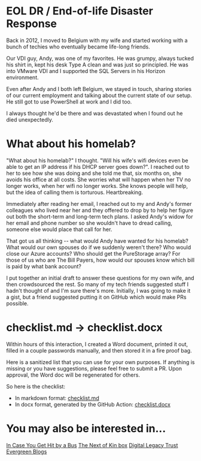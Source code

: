 # EOL DR / End-of-life Disaster Response

Back in 2012, I moved to Belgium with my wife and started working with a bunch of techies who eventually became life-long friends.

Our VDI guy, Andy, was one of my favorites. He was grumpy, always tucked his shirt in, kept his desk Type A clean and was just so principled. He was into VMware VDI and I supported the SQL Servers in his Horizon environment.

Even after Andy and I both left Belgium, we stayed in touch, sharing stories of our current employment and talking about the current state of our setup. He still got to use PowerShell at work and I did too.

I always thought he'd be there and was devastated when I found out he died unexpectedly.

# What about his homelab?

"What about his homelab?" I thought. "Will his wife's wifi devices even be able to get an IP address if his DHCP server goes down?". I reached out to her to see how she was doing and she told me that, six months on, she avoids his office at all costs. She worries what will happen when her TV no longer works, when her wifi no longer works. She knows people will help, but the idea of calling them is torturous. Heartbreaking.

Immediately after reading her email, I reached out to my and Andy's former colleagues who lived near her and they offered to drop by to help her figure out both the short-term and long-term tech plans. I asked Andy's widow for her email and phone number so she wouldn't have to dread calling, someone else would place that call for her.

That got us all thinking -- what would Andy have wanted for his homelab? What would our own spouses do if we suddenly weren't there? Who would close our Azure accounts? Who should get the PureStorage array? For those of us who are The Bill Payers, how would our spouses know which bill is paid by what bank account?

I put together an initial draft to answer these questions for my own wife, and then crowdsourced the rest. So many of my tech friends suggested stuff I hadn't thought of and I'm sure there's more. Initially, I was going to make it a gist, but a friend suggested putting it on GitHub which would make PRs possible.

# checklist.md -> checklist.docx

Within hours of this interaction, I created a Word document, printed it out, filled in a couple passwords manually, and then stored it in a fire proof bag.

Here is a sanitized list that you can use for your own purposes. If anything is missing or you have suggestions, please feel free to submit a PR. Upon approval, the Word doc will be regenerated for others.

So here is the checklist:

* In markdown format: [checklist.md](/checklist.md)
* In docx format, generated by the GitHub Action: [checklist.docx](/checklist.docx)

# You may also be interested in...

[In Case You Get Hit by a Bus](https://www.amazon.com/Case-You-Get-Hit-Bus/dp/1523510471)
[The Next of Kin box](https://www.thenokbox.com/)
[Digital Legacy Trust](https://legacytrust.nz)
[Evergreen Blogs](https://rishikeshs.com/journal/evergreen-blogs/)
